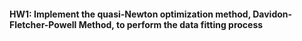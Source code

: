 #### HW1:  Implement the quasi-Newton optimization method, Davidon-Fletcher-Powell Method, to perform the data fitting process
